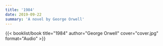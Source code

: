 ```yaml
---
title: '1984'
date: 2019-09-22
summary: 'A novel by George Orwell'
---
```


{{< booklist/book
title="1984"
author="George Orwell"
cover="cover.jpg"
format="Audio" >}}

